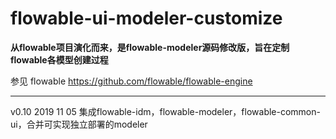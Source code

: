 # flowable-ui-modeler-customize

**从flowable项目演化而来，是flowable-modeler源码修改版，旨在定制flowable各模型创建过程**

参见 flowable <https://github.com/flowable/flowable-engine>

---
v0.10 2019 11 05 
集成flowable-idm，flowable-modeler，flowable-common-ui，合并可实现独立部署的modeler
